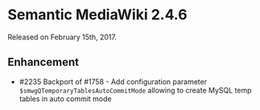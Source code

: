 # Semantic MediaWiki 2.4.6

Released on February 15th, 2017.

## Enhancement

* #2235 Backport of #1758 - Add configuration parameter `$smwgQTemporaryTablesAutoCommitMode` allowing to create MySQL temp tables in auto commit mode

